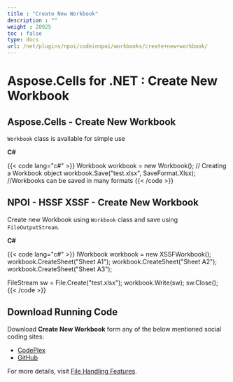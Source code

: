 ```yaml
---
title : "Create New Workbook" 
description : "" 
weight : 20925 
toc : false
type: docs
url: /net/plugins/npoi/codeinnpoi/workbooks/create+new+workbook/
---
```


# Aspose.Cells for .NET : Create New Workbook


## Aspose.Cells - Create New Workbook

`Workbook` class is available for simple use

**C#**

{{< code lang="c#" >}}
Workbook workbook = new Workbook(); // Creating a Workbook object
workbook.Save("test.xlsx", SaveFormat.Xlsx); //Workbooks can be saved in many formats
{{< /code >}}

## NPOI - HSSF XSSF - Create New Workbook

Create new Workbook using `Workbook` class and save using `FileOutputStream`.

**C#**

{{< code lang="c#" >}}
IWorkbook workbook = new XSSFWorkbook();
workbook.CreateSheet("Sheet A1");
workbook.CreateSheet("Sheet A2");
workbook.CreateSheet("Sheet A3");

FileStream sw = File.Create("test.xlsx");
workbook.Write(sw);
sw.Close();
{{< /code >}}

## Download Running Code

Download **Create New Workbook** form any of the below mentioned social coding sites:

*   [CodePlex](https://asposenpoi.codeplex.com/downloads/get/1479038)
*   [GitHub](https://github.com/aspose-cells/Aspose.Cells-for-.NET/releases/download/Aspose.Cells_vs_NPOI_1.0/Create.New.Workbook.Aspose.Cells.zip)

For more details, visit [File Handling Features](http://www.aspose.com/docs/display/cellsnet/File+Handling+Features).


